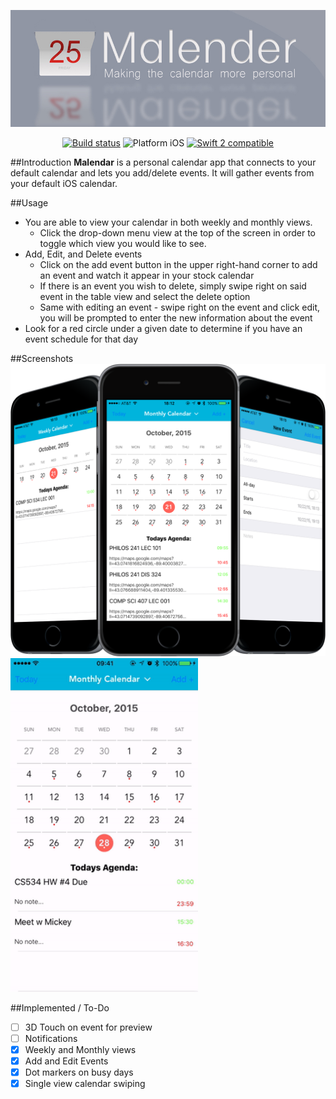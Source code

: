 ![MalendarBanner](Images/Malender_Banner_v1.jpg)

<p align="center">
	<a href="https://travis-ci.org/xmartlabs/Eureka"><img src="https://travis-ci.org/xmartlabs/Eureka.svg?branch=master" alt="Build status" /></a>
	<img src="https://img.shields.io/badge/platform-iOS-blue.svg?style=flat" alt="Platform iOS" />
	<a href="https://developer.apple.com/swift"><img src="https://img.shields.io/badge/swift2-compatible-4BC51D.svg?style=flat" alt="Swift 2 compatible" /></a>
</p>

##Introduction
**Malendar** is a personal calendar app that connects to your default calendar and lets you add/delete events.  It will gather events from your default iOS calendar.

##Usage
* You are able to view your calendar in both weekly and monthly views.
	* Click the drop-down menu view at the top of the screen in order to toggle which view you would like to see.
* Add, Edit, and Delete events
	* Click on the add event button in the upper right-hand corner to add an event and watch it appear in your stock calendar
	* If there is an event you wish to delete, simply swipe right on said event in the table view and select the delete option
	* Same with editing an event - swipe right on the event and click edit, you will be prompted to enter the new information about the event
* Look for a red circle under a given date to determine if you have an event schedule for that day

##Screenshots
![MalendarScreenshot](Images/MalendarStockPhoto.png)
<img src="Images/Malendargiphy.gif" width="300" alt="Screenshot of Malendar in action"/>

##Implemented / To-Do

- [ ] 3D Touch on event for preview
- [ ] Notifications
- [x] Weekly and Monthly views
- [x] Add and Edit Events
- [x] Dot markers on busy days
- [x] Single view calendar swiping